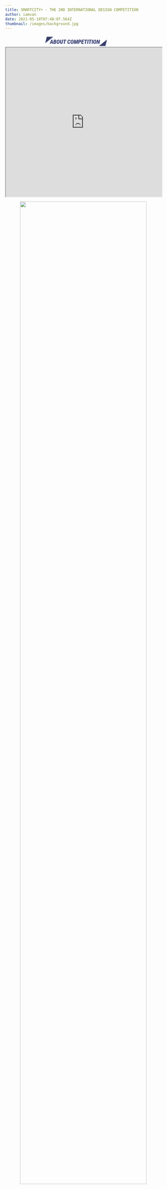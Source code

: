 ```yaml
---
title: SMARTCITY+ - THE 2ND INTERNATIONAL DESIGN COMPETITION
author: iamvan
date: 2021-05-18T07:48:07.564Z
thumbnail: /images/background.jpg
---
```

<div class="headline_div_class" style="font-family: 'Roboto Condensed', Helvetica, Arial; text-transform: uppercase; font-weight: bold; font-style: italic; text-shadow: rgba(89, 133, 255, 0.3) 2px 2px; color: rgb(10,15,65); opacity: 0.8; width: 90%; text-align: center;"><span class="headline_symbol_span_left" style="vertical-align: super; margin-right: -10px; font-size: 24px;">◤ </span><span style="font-size: 14pt;">ABOUT COMPETITION </span><span class="headline_symbol_span_right" style="vertical-align: sub; margin-left: -5px; font-size: 24px;">◢</span></div>

<div style="height: 480px; position: relative; width: 100%;">
<iframe height="480" src="https://drive.google.com/file/d/1fPYLsbkyMJ5GnQe33_qKcFRE01U01ufK/preview" width="100%"></iframe><br />
<div style="height: 80px; opacity: 0; position: absolute; right: 0px; top: 0px; width: 80px;">
</div>
</div> </br>

<div align="center"> <img align="center" width=90% src="/images/93ae2f11f82b0d75543a.jpg"/> </div>

<div class="headline_div_class" style="font-family: 'Roboto Condensed', Helvetica, Arial; text-transform: uppercase; font-weight: bold; font-style: italic; text-shadow: rgba(89, 133, 255, 0.3) 2px 2px; color: rgb(10,15,65); opacity: 0.8; width: 90%; text-align: center;"><span class="headline_symbol_span_left" style="vertical-align: super; margin-right: -10px; font-size: 24px;">◤ </span><span style="font-size: 14pt;">TIMELINE</span><span class="headline_symbol_span_right" style="vertical-align: sub; margin-left: -5px; font-size: 24px;">◢</span></div>

<div align="center"> <img align="center" width=90% src="/images/2021-timeline.png"/> </div>

***\*Note: Registration deadline: August 5, 2021***

<div class="headline_div_class" style="font-family: 'Roboto Condensed', Helvetica, Arial; text-transform: uppercase; font-weight: bold; font-style: italic; text-shadow: rgba(89, 133, 255, 0.3) 2px 2px; color: rgb(10,15,65); opacity: 0.8; width: 90%; text-align: center;"><span class="headline_symbol_span_left" style="vertical-align: super; margin-right: -10px; font-size: 24px;">◤  </span><span style="font-size: 14pt;"><a href="https://forms.gle/Ht9vKgXJwSphzAw6A">REGISTER HERE</a></span><span class="headline_symbol_span_right" style="vertical-align: sub; margin-left: -5px; font-size: 24px;">◢</span></div>